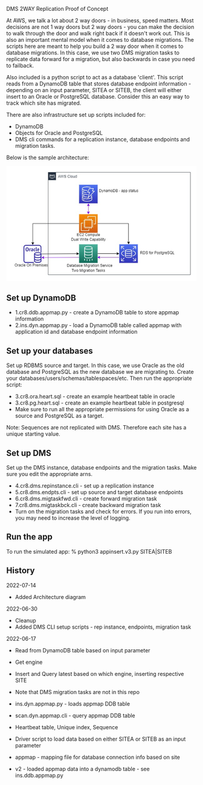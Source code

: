 DMS 2WAY Replication Proof of Concept

At AWS, we talk a lot about 2 way doors - in business, speed matters. Most decisions are not 1 way doors but 2 way doors - you can make the decision to walk through the door and walk right back if it doesn't work out. This is also an important mental model when it comes to database migrations. The scripts here are meant to help you build a 2 way door when it comes to database migrations. In this case, we use two DMS migration tasks to replicate data forward for a migration, but also backwards in case you need to failback.

Also included is a python script to act as a database 'client'. This script reads from a DynamoDB table that stores database endpoint information - depending on an input parameter, SITEA or SITEB, the client will either insert to an Oracle or PostgreSQL database. Consider this an easy way to track which site has migrated.

There are also infrastructure set up scripts included for:
- DynamoDB 
- Objects for Oracle and PostgreSQL
- DMS cli commands for a replication instance, database endpoints and migration tasks.

Below is the sample architecture:

![Optional Text](2way.jpg)

## Set up DynamoDB 

- 1.cr8.ddb.appmap.py - create a DynamoDB table to store appmap information
- 2.ins.dyn.appmap.py - load a DynamoDB table called appmap with application id and database endpoint information

## Set up your databases
Set up RDBMS source and target. In this case, we use Oracle as the old database and PostgreSQL as the new database we are migrating to.
Create your databases/users/schemas/tablespaces/etc. Then run the appropriate script:

- 3.cr8.ora.heart.sql - create an example heartbeat table in oracle
- 3.cr8.pg.heart.sql - create an example heartbeat table in postgresql
- Make sure to run all the appropriate permissions for using Oracle as a source and PostgreSQL as a target.

Note: Sequences are not replicated with DMS. Therefore each site has a unique starting value.

## Set up DMS
Set up the DMS instance, database endpoints and the migration tasks. Make sure you edit the appropriate arns.

- 4.cr8.dms.repinstance.cli - set up a replication instance
- 5.cr8.dms.endpts.cli - set up source and target database endpoints
- 6.cr8.dms.migtaskfwd.cli - create forward migration task
- 7.cr8.dms.migtaskbck.cli - create backward migration task
- Turn on the migration tasks and check for errors. If you run into errors, you may need to increase the level of logging.

## Run the app
To run the simulated app:
% python3 appinsert.v3.py SITEA|SITEB

## History
2022-07-14
- Added Architecture diagram

2022-06-30
- Cleanup
- Added DMS CLI setup scripts - rep instance, endpoints, migration task

2022-06-17
- Read from DynamoDB table based on input parameter
- Get engine
- Insert and Query latest based on which engine, inserting respective SITE
- Note that DMS migration tasks are not in this repo
- ins.dyn.appmap.py - loads appmap DDB table
- scan.dyn.appmap.cli - query appmap DDB table


- Heartbeat table, Unique index, Sequence
- Driver script to load data based on either SITEA or SITEB as an input parameter
- appmap - mapping file for database connection info based on site
- v2 - loaded appmap data into a dynamodb table - see ins.ddb.appmap.py


